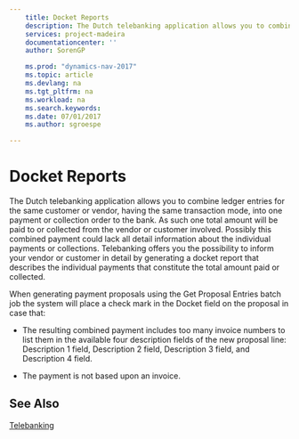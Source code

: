```yaml
---
    title: Docket Reports 
    description: The Dutch telebanking application allows you to combine ledger entries for the same customer or vendor, having the same transaction mode, into one payment or collection order to the bank. As such one total amount will be paid to or collected from the vendor or customer involved. Possibly this combined payment could lack all detail information about the individual payments or collections. Telebanking offers you the possibility to inform your vendor or customer in detail by generating a docket report that describes the individual payments that constitute the total amount paid or collected.
    services: project-madeira
    documentationcenter: ''
    author: SorenGP

    ms.prod: "dynamics-nav-2017"
    ms.topic: article
    ms.devlang: na
    ms.tgt_pltfrm: na
    ms.workload: na
    ms.search.keywords:
    ms.date: 07/01/2017
    ms.author: sgroespe

---
```

# Docket Reports
The Dutch telebanking application allows you to combine ledger entries for the same customer or vendor, having the same transaction mode, into one payment or collection order to the bank. As such one total amount will be paid to or collected from the vendor or customer involved. Possibly this combined payment could lack all detail information about the individual payments or collections. Telebanking offers you the possibility to inform your vendor or customer in detail by generating a docket report that describes the individual payments that constitute the total amount paid or collected.  
  
 When generating payment proposals using the Get Proposal Entries batch job the system will place a check mark in the Docket field on the proposal in case that:  
  
-   The resulting combined payment includes too many invoice numbers to list them in the available four description fields of the new proposal line: Description 1 field, Description 2 field, Description 3 field, and Description 4 field.  
  
-   The payment is not based upon an invoice.  
  
## See Also  
 [Telebanking](telebanking.md)